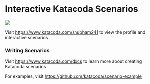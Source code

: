 # Interactive Katacoda Scenarios

[![](http://shields.katacoda.com/katacoda/shubham241/count.svg)](https://www.katacoda.com/shubham241 "Get your profile on Katacoda.com")

Visit https://www.katacoda.com/shubham241 to view the profile and interactive scenarios

### Writing Scenarios
Visit https://www.katacoda.com/docs to learn more about creating Katacoda scenarios

For examples, visit https://github.com/katacoda/scenario-example
